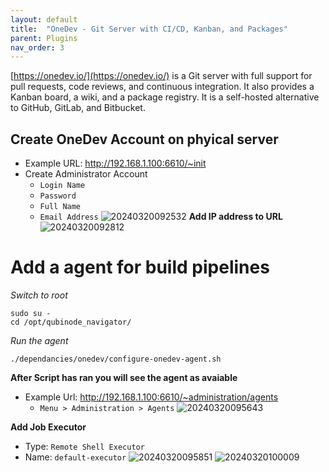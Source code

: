 ```yaml
---
layout: default
title:  "OneDev - Git Server with CI/CD, Kanban, and Packages"
parent: Plugins
nav_order: 3
---
```


[https://onedev.io/](https://onedev.io/) is a Git server with full support for pull requests, code reviews, and continuous integration. It also provides a Kanban board, a wiki, and a package registry. It is a self-hosted alternative to GitHub, GitLab, and Bitbucket.

## Create OneDev Account on phyical server
* Example URL: http://192.168.1.100:6610/~init
* Create Administrator Account
  * `Login Name` 
  * `Password` 
  * `Full Name` 
  * `Email Address`
![20240320092532](https://i.imgur.com/AIZ1pG6.png)
**Add IP address to URL**
![20240320092812](https://i.imgur.com/zMKVwrq.png)

# Add a agent for build pipelines 
*Switch to root*
```
sudo su -
cd /opt/qubinode_navigator/
```
*Run the agent*
```
./dependancies/onedev/configure-onedev-agent.sh
```
**After Script has ran you will see the agent as avaiable**
* Example Url: http://192.168.1.100:6610/~administration/agents
  * `Menu > Administration > Agents` 
![20240320095643](https://i.imgur.com/kAG9jX4.png)

**Add Job Executor**
* Type: `Remote Shell Executor`
* Name: `default-executor`
![20240320095851](https://i.imgur.com/BCMbk87.png)
![20240320100009](https://i.imgur.com/CfcrhHh.png)